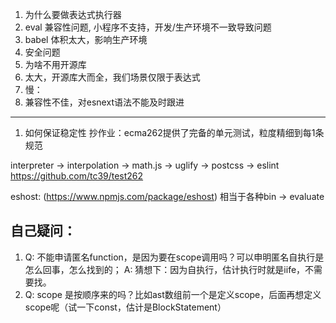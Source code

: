 1. 为什么要做表达式执行器
  1. eval 兼容性问题, 小程序不支持，开发/生产环境不一致导致问题
  2. babel 体积太大，影响生产环境
  3. 安全问题
2. 为啥不用开源库
  1. 太大，开源库大而全，我们场景仅限于表达式
  2. 慢：
  3. 兼容性不佳，对esnext语法不能及时跟进

---
1. 如何保证稳定性
抄作业：ecma262提供了完备的单元测试，粒度精细到每1条规范

interpreter -> interpolation -> math.js -> uglify -> postcss -> eslint
https://github.com/tc39/test262

eshost: (https://www.npmjs.com/package/eshost) 相当于各种bin -> evaluate


自己疑问：
---
1. Q: 不能申请匿名function，是因为要在scope调用吗？可以申明匿名自执行是怎么回事，怎么找到的；
   A: 猜想下：因为自执行，估计执行时就是iife，不需要找。
2. Q: scope 是按顺序来的吗？比如ast数组前一个是定义scope，后面再想定义scope呢（试一下const，估计是BlockStatement）
